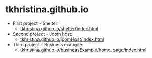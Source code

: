 # tkhristina.github.io

+ First project - Shelter:
  + [tkhristina.github.io/shelter/index.html](https://tkhristina.github.io/shelter/index.html)  
+ Second project - Joom host:
  + [tkhristina.github.io/joomHost/index.html](https://tkhristina.github.io/joomHost/index.html)
+ Third project - Business example:
  + [tkhristina.github.io/businessExample/home_page/index.html](https://tkhristina.github.io/businessExample/home_page/index.html)
